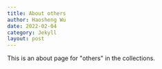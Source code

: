 ```yaml
---
title: About others
author: Haosheng Wu
date: 2022-02-04
category: Jekyll
layout: post
---
```


This is an about page for "others" in the collections.
